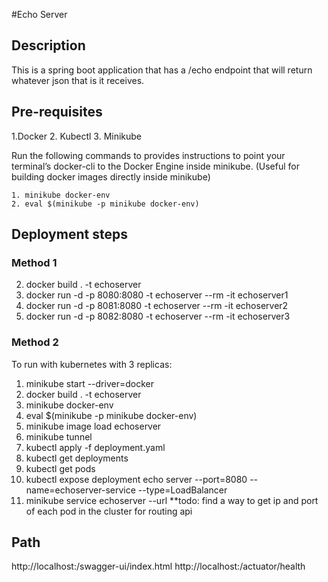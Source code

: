 #Echo Server


## Description
This is a spring boot application that has a /echo endpoint that will return whatever json that is it receives. 

## Pre-requisites 
1.Docker 
2. Kubectl
3. Minikube

Run the following commands to provides instructions to point your terminal’s docker-cli to the Docker Engine inside minikube. (Useful for building docker images directly inside minikube)

```
1. minikube docker-env
2. eval $(minikube -p minikube docker-env)
```


## Deployment steps

### Method 1 
2. docker build . -t echoserver
3. docker run -d -p 8080:8080 -t echoserver --rm -it echoserver1
3. docker run -d -p 8081:8080 -t echoserver --rm -it echoserver2
3. docker run -d -p 8082:8080 -t echoserver --rm -it echoserver3

### Method 2
To run with kubernetes with 3 replicas: 
1. minikube start --driver=docker 
2. docker build . -t echoserver
3.  minikube docker-env
4. eval $(minikube -p minikube docker-env)
5. minikube image load echoserver
6. minikube tunnel
7. kubectl apply -f deployment.yaml
8. kubectl get deployments
9. kubectl get pods
10. kubectl expose deployment echo server --port=8080  --name=echoserver-service --type=LoadBalancer
11. minikube service echoserver --url
**todo: find a way to get ip and port of each pod in the cluster for routing api
    
## Path
http://localhost:<port>/swagger-ui/index.html
http://localhost:<port>/actuator/health